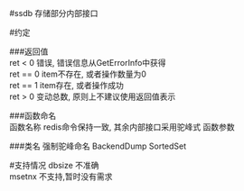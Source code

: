 #ssdb 存储部分内部接口

#约定

###返回值  
ret < 0 错误, 错误信息从GetErrorInfo中获得  
ret == 0 item不存在, 或者操作数量为0  
ret == 1 item存在, 或者操作成功  
ret > 0 变动总数, 原则上不建议使用返回值表示  


###函数命名  
函数名称 redis命令保持一致, 其余内部接口采用驼峰式
函数参数 

###类名
强制驼峰命名 BackendDump SortedSet



#支持情况
dbsize 不准确  
msetnx 不支持,暂时没有需求  
